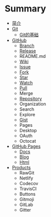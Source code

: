 # Summary

* [简介](README.md)
* [Git](git.md)
  * [Git的基础](git/gitde-ji-chu.md)
* [GitHub](github.md)
  * [Branch](github/branch.md)
  * [Release](github/release.md)
  * README.md
  * [Wiki](github/wiki.md)
  * [Issue](github/issue.md)
  * [Fork](github/fork.md)
  * [Star](github/star.md)
  * [Watch](github/watch.md)
  * [Pull](github/pull.md)
  * Merge
  * [Repository](github/repository.md)
  * Organization
  * Search
  * Explore
  * [Gist](github/gist.md)
  * Pages
  * Desktop
  * OAuth
  * Octocat
* [GitHub Pages](github-pages.md)
  * [Docs](github-pages/docs.md)
  * [Blog](github-pages/blog.md)
  * [Html](github-pages/html.md)
* [Products](products.md)
  * RawGit
  * Netlify
  * Codecov
  * TravisCI
  * Buttons
  * Gitmoji
  * GitLab
  * Gitter

